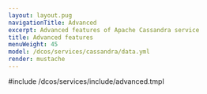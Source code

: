 ```yaml
---
layout: layout.pug
navigationTitle: Advanced
excerpt: Advanced features of Apache Cassandra service
title: Advanced features
menuWeight: 45
model: /dcos/services/cassandra/data.yml
render: mustache
---
```


#include /dcos/services/include/advanced.tmpl
